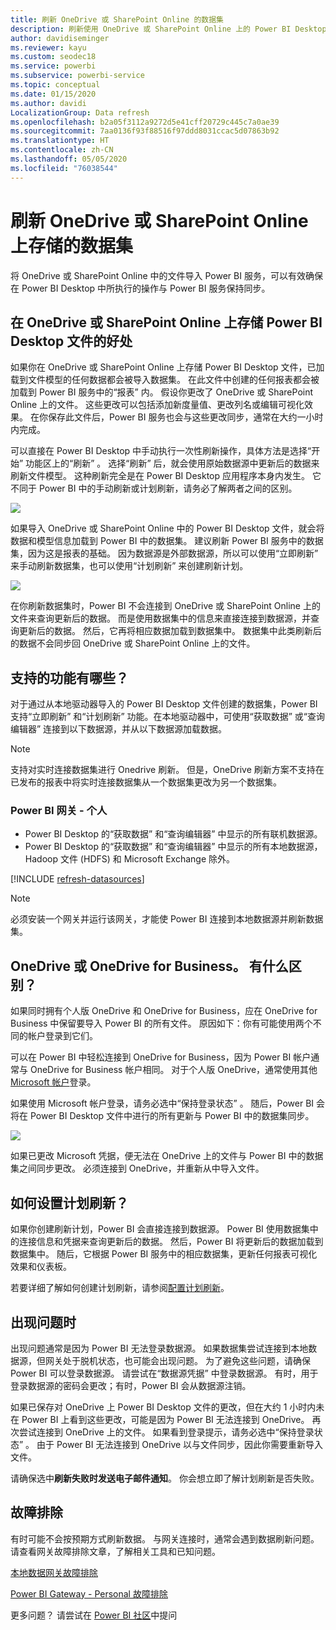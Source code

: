 ```yaml
---
title: 刷新 OneDrive 或 SharePoint Online 的数据集
description: 刷新使用 OneDrive 或 SharePoint Online 上的 Power BI Desktop 文件创建的数据集
author: davidiseminger
ms.reviewer: kayu
ms.custom: seodec18
ms.service: powerbi
ms.subservice: powerbi-service
ms.topic: conceptual
ms.date: 01/15/2020
ms.author: davidi
LocalizationGroup: Data refresh
ms.openlocfilehash: b2a05f3112a9272d5e41cff20729c445c7a0ae39
ms.sourcegitcommit: 7aa0136f93f88516f97ddd8031ccac5d07863b92
ms.translationtype: HT
ms.contentlocale: zh-CN
ms.lasthandoff: 05/05/2020
ms.locfileid: "76038544"
---
```

# <a name="refresh-a-dataset-stored-on-onedrive-or-sharepoint-online"></a>刷新 OneDrive 或 SharePoint Online 上存储的数据集
将 OneDrive 或 SharePoint Online 中的文件导入 Power BI 服务，可以有效确保在 Power BI Desktop 中所执行的操作与 Power BI 服务保持同步。

## <a name="advantages-of-storing-a-power-bi-desktop-file-on-onedrive-or-sharepoint-online"></a>在 OneDrive 或 SharePoint Online 上存储 Power BI Desktop 文件的好处
如果你在 OneDrive 或 SharePoint Online 上存储 Power BI Desktop 文件，已加载到文件模型的任何数据都会被导入数据集。 在此文件中创建的任何报表都会被加载到 Power BI 服务中的“报表”  内。 假设你更改了 OneDrive 或 SharePoint Online 上的文件。 这些更改可以包括添加新度量值、更改列名或编辑可视化效果。 在你保存此文件后，Power BI 服务也会与这些更改同步，通常在大约一小时内完成。

可以直接在 Power BI Desktop 中手动执行一次性刷新操作，具体方法是选择“开始”  功能区上的“刷新”  。 选择“刷新”  后，就会使用原始数据源中更新后的数据来刷新文件模型。 这种刷新完全是在 Power BI Desktop 应用程序本身内发生。 它不同于 Power BI 中的手动刷新或计划刷新，请务必了解两者之间的区别。

![](media/refresh-desktop-file-onedrive/pbix-refresh.png)

如果导入 OneDrive 或 SharePoint Online 中的 Power BI Desktop 文件，就会将数据和模型信息加载到 Power BI 中的数据集。 建议刷新 Power BI 服务中的数据集，因为这是报表的基础。 因为数据源是外部数据源，所以可以使用“立即刷新”  来手动刷新数据集，也可以使用“计划刷新”  来创建刷新计划。 

![](media/refresh-desktop-file-onedrive/powerbi-service-refresh.png)

在你刷新数据集时，Power BI 不会连接到 OneDrive 或 SharePoint Online 上的文件来查询更新后的数据。 而是使用数据集中的信息来直接连接到数据源，并查询更新后的数据。 然后，它再将相应数据加载到数据集中。 数据集中此类刷新后的数据不会同步回 OneDrive 或 SharePoint Online 上的文件。

## <a name="whats-supported"></a>支持的功能有哪些？
对于通过从本地驱动器导入的 Power BI Desktop 文件创建的数据集，Power BI 支持“立即刷新”  和“计划刷新”  功能。在本地驱动器中，可使用“获取数据”  或“查询编辑器”  连接到以下数据源，并从以下数据源加载数据。

> [!NOTE]
> 支持对实时连接数据集进行 Onedrive 刷新。 但是，OneDrive 刷新方案不支持在已发布的报表中将实时连接数据集从一个数据集更改为另一个数据集。

### <a name="power-bi-gateway---personal"></a>Power BI 网关 - 个人
* Power BI Desktop 的“获取数据”  和“查询编辑器”  中显示的所有联机数据源。
* Power BI Desktop 的“获取数据”  和“查询编辑器”  中显示的所有本地数据源，Hadoop 文件 (HDFS) 和 Microsoft Exchange 除外。

<!-- Refresh Data sources-->
[!INCLUDE [refresh-datasources](./includes/refresh-datasources.md)]

> [!NOTE]
> 必须安装一个网关并运行该网关，才能使 Power BI 连接到本地数据源并刷新数据集。
> 
> 

## <a name="onedrive-or-onedrive-for-business-whats-the-difference"></a>OneDrive 或 OneDrive for Business。 有什么区别？
如果同时拥有个人版 OneDrive 和 OneDrive for Business，应在 OneDrive for Business 中保留要导入 Power BI 的所有文件。 原因如下：你有可能使用两个不同的帐户登录到它们。

可以在 Power BI 中轻松连接到 OneDrive for Business，因为 Power BI 帐户通常与 OneDrive for Business 帐户相同。 对于个人版 OneDrive，通常使用其他 [Microsoft 帐户](https://account.microsoft.com)登录。

如果使用 Microsoft 帐户登录，请务必选中“保持登录状态”  。 随后，Power BI 会将在 Power BI Desktop 文件中进行的所有更新与 Power BI 中的数据集同步。

![](media/refresh-desktop-file-onedrive/refresh_signin_keepmesignedin.png)

如果已更改 Microsoft 凭据，便无法在 OneDrive 上的文件与 Power BI 中的数据集之间同步更改。 必须连接到 OneDrive，并重新从中导入文件。

## <a name="how-do-i-schedule-refresh"></a>如何设置计划刷新？
如果你创建刷新计划，Power BI 会直接连接到数据源。 Power BI 使用数据集中的连接信息和凭据来查询更新后的数据。 然后，Power BI 将更新后的数据加载到数据集中。 随后，它根据 Power BI 服务中的相应数据集，更新任何报表可视化效果和仪表板。

若要详细了解如何创建计划刷新，请参阅[配置计划刷新](refresh-scheduled-refresh.md)。

## <a name="when-things-go-wrong"></a>出现问题时
出现问题通常是因为 Power BI 无法登录数据源。 如果数据集尝试连接到本地数据源，但网关处于脱机状态，也可能会出现问题。 为了避免这些问题，请确保 Power BI 可以登录数据源。 请尝试在“数据源凭据”  中登录数据源。 有时，用于登录数据源的密码会更改；有时，Power BI 会从数据源注销。

如果已保存对 OneDrive 上 Power BI Desktop 文件的更改，但在大约 1 小时内未在 Power BI 上看到这些更改，可能是因为 Power BI 无法连接到 OneDrive。 再次尝试连接到 OneDrive 上的文件。 如果看到登录提示，请务必选中“保持登录状态”  。 由于 Power BI 无法连接到 OneDrive 以与文件同步，因此你需要重新导入文件。

请确保选中**刷新失败时发送电子邮件通知**。 你会想立即了解计划刷新是否失败。

## <a name="troubleshooting"></a>故障排除
有时可能不会按预期方式刷新数据。 与网关连接时，通常会遇到数据刷新问题。 请查看网关故障排除文章，了解相关工具和已知问题。

[本地数据网关故障排除](service-gateway-onprem-tshoot.md)

[Power BI Gateway - Personal 故障排除](service-admin-troubleshooting-power-bi-personal-gateway.md)

更多问题？ 请尝试在 [Power BI 社区](https://community.powerbi.com/)中提问

